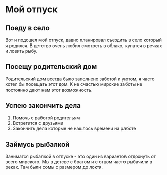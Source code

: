 # Мой отпуск

## Поеду в село
Вот и подошел мой отпуск, давно планировал съездить в село который я родился. В детство очень любил смотреть в облако, купатся в речках и ловить рыбу.
## Посещу родительский дом
Родительский дом всегда было заполнено заботой и уютом, я часто хотел бы посещать этот дом. К не счастью мирские заботы не постоянно дают нам этот возможность.
## Успею закончить дела
1. Помочь с работой родительям
2. Встретится с друзьями
3. Закончить дела которые не нашлось времени на работе
## Займусь рыбалкой
Заниматся рыбалкой в отпуске - это один из вариантов отдохнуть от всего мирского. Мы в детсве с братом и с отцом часто рыбачили в реках. Там были сомы с размером до локтя.